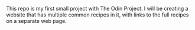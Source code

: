 This repo is my first small project with The Odin Project.
I will be creating a website that has multiple common recipes in it, with links to the full recipes on a separate web page.